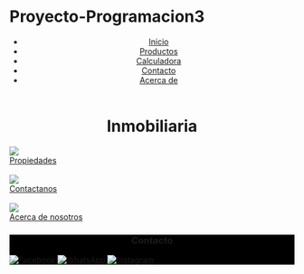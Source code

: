 # Proyecto-Programacion3
<!DOCTYPE html>
<html>
<head>
	<meta charset="utf-8">
	<meta name="viewport" content="width=device-width, initial-scale=1">
	<title>Web de vestas inmobiliaria</title>
	<link rel="icon"  href="https://i.pinimg.com/564x/fc/16/ef/fc16eff6cd8c7ff12538799b8bd8f82e.jpg">
	<link rel="stylesheet" type="text/css" href="css/styles.css">
</head>

<body>  
	<header>
		<ul>
			<li><a href="home.html">Inicio</a></li>
			<li><a href="apts.html">Productos</a></li>
			<li><a href="CalculadoraWeb.html">Calculadora</a></li>
			<li><a href="#contacto">Contacto</a></li>
			<li><a href="acaercade.html">Acerca de</a></li>
		</ul>
	</header>
	
<main>
		<h1><center>Inmobiliaria</center></h1>
</main>

<a href="apts.html" position=center>
    	<div class="contenedor">
      	<img src="https://img.freepik.com/foto-gratis/texturas-exteriores-contrastantes_23-2149702208.jpg?semt=ais_hybrid&w=740">
      		<div class="texto">Propiedades</div>
    	</div>
  </a><br>

  <a href="#contacto" position=center>
    	<div class="contenedor">
      	<img src="https://img.freepik.com/fotos-premium/empresario-usando-tableta-digital-sosteniendo-lapiz-optico-presionando-pantalla-virtual-boton-barra-busqueda_35674-12769.jpg">
      		<div class="texto">Contactanos</div>
    	</div><br>
  	</a>

  <a href="acaercade.html" position=center>
    	<div class="contenedor">
      	<img src="https://web.persianfreegate.com/wp-content/uploads/2021/11/contact_us_background2.jpg">
      		<div class="texto">Acerca de nosotros</div>
    	</div>
  	</a>
</body>

<footer style="background-color:black">
	<section id="contacto">
		<h3><center>Contacto</center></h3>
			<div class="social-bar">
        		<a href="https://www.facebook.com/UniversidadECCI" target="_blank" rel="noopener noreferrer" title="Facebook">
          			<img src="https://upload.wikimedia.org/wikipedia/commons/5/51/Facebook_f_logo_%282019%29.svg" alt="Facebook"/>
        		</a>
          		<a href="https://wa.me/573162862300?text=Hola%20quiero%20más%20información" target="_blank" rel="noopener noreferrer" title="WhatsApp">
           			<img src="https://upload.wikimedia.org/wikipedia/commons/6/6b/WhatsApp.svg" alt="WhatsApp" />
          		</a>
            	<a href="https://www.instagram.com/universidad.ecci/" target="_blank" rel="noopener noreferrer" title="Instagram">
              		<img src="https://upload.wikimedia.org/wikipedia/commons/e/e7/Instagram_logo_2016.svg" alt="Instagram" />
           		</a>
  			</div> 
</footer> 

</html>
